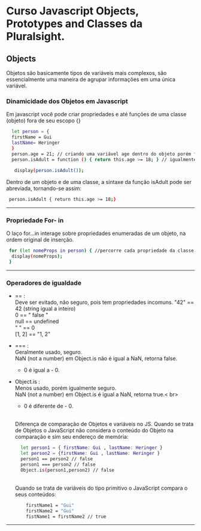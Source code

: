 #  Curso Javascript Objects, Prototypes and Classes da Pluralsight.

## Objects
Objetos são basicamente tipos de variáveis mais complexos, são essencialmente uma maneira de agrupar informações em uma única variável.

### Dinamicidade dos Objetos em Javascript
Em javascript você pode criar propriedades e até funções de uma classe (objeto) fora de seu escopo {}

``` bash
  let person = {
  firstName = Gui
  lastName= Heringer
  }
  person.age = 21; // criando uma variável age dentro do objeto porém fora do escopo
  person.isAdult = function () { return this.age >= 18; } // igualmente criando a função isAdult()
  
   display(person.isAdult());
  ```
 Dentro de um objeto e de uma classe, a sintaxe da função isAdult pode ser abreviada, tornando-se assim:
 ``` bash
  person.isAdult { return this.age >= 18;}
 ```
 ------------------------------------------
 ### Propriedade For- in
 O laço for...in  interage sobre propriedades enumeradas de um objeto, na ordem original de inserção.
 ``` bash
  for (let nomeProps in person) { //percorre cada propriedade da classe person de cima para baixo, atribuindo o valor das variáveis dele à variável nomeProps.
   display(nomeProps);
  }
  ```
  ------------------------------------------
  ### Operadores de igualdade 
  - == : <br>
    Deve ser evitado, não seguro, pois tem propriedades incomuns.
    "42" == 42 (string igual a inteiro) <br>
    0 == " false " <br>
    null == undefined <br>
    " " == 0 <br>
    [1, 2] == "1, 2"<br>
  - === : <br>
    Geralmente usado, seguro. <br>
    NaN (not a number) em Object.is não é igual a NaN, retorna false. <br> 
     + 0 é igual a - 0. <br>
  - Object.is : <br>
    Menos usado, porém igualmente seguro. <br>
    NaN (not a number) em Object.is é igual a NaN, retorna true.< br>
     + 0 é diferente de - 0.<br>
     
     <br>Diferença de comparação de Objetos e variáveis no JS. 
        Quando se trata de Objetos o JavaScript não considera o conteúdo do Objeto na comparação e sim seu endereço de memória: <br>
      ``` bash
        let person1 = { firstName: Gui , lastName: Heringer } 
        let person2 = {firstName: Gui , lastName: Heringer } 
        person1 == person2 // false 
        person1 === person2 // false 
        Object.is(person1,person2) // false
      ```
       <br> Quando se trata de variáveis do tipo primitivo o JavaScript compara o seus conteúdos: <br>
    ``` bash
        firstName1 = "Gui"
        firstName2 = "Gui" 
        fistName1 = firstName2 // true
    ```
 ------------------------------------------

